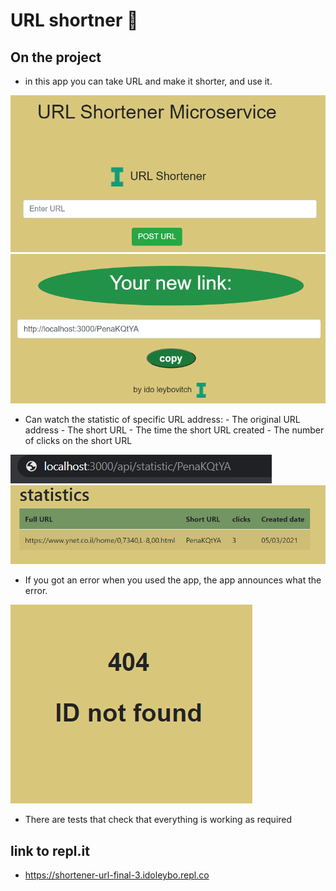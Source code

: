 # URL shortner 📎

## On the project

- in this app you can take URL and make it shorter, and use it.

![home page](./readme-files/homePage.png)
![link page](./readme-files/linkPage.png)


- Can watch the statistic of specific URL address:
                                                  - The original URL address
                                                  - The short URL 
                                                  - The time the short URL created
                                                  - The number of clicks on the short URL

![statistic url](./readme-files/statisticUrl.png)
![statistic page](./readme-files/statisticPage.png)

- If you got an error when you used the app, the app announces what the error.

![link page](./readme-files/errorPage.png)

- There are tests that check that everything is working as required

## link to repl.it

- https://shortener-url-final-3.idoleybo.repl.co


